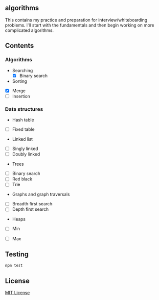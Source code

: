 ## algorithms
This contains my practice and preparation for interview/whiteboarding problems. I'll start with the fundamentals and then begin working on more complicated algorithms.

## Contents

### Algorithms

- Searching
  - [x] Binary search
- Sorting
 - [x] Merge
 - [ ] Insertion

### Data structures
- Hash table
 - [ ] Fixed table
- Linked list
 - [ ] Singly linked
 - [ ] Doubly linked
- Trees
 - [ ] Binary search
 - [ ] Red black
 - [ ] Trie
- Graphs and graph traversals
 - [ ] Breadth first search
 - [ ] Depth first search
- Heaps
 - [ ] Min
 - [ ] Max


## Testing

```javascript
npm test
```


## License
[MIT License](https://github.com/vinnyoodles/algorithms/blob/master/LICENSE)
